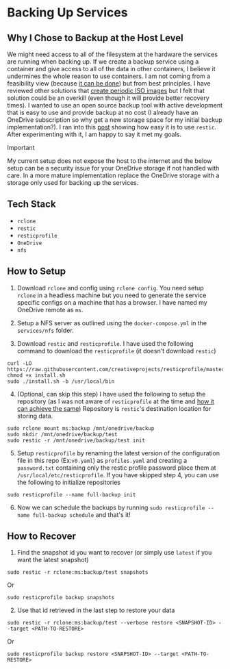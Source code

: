 # Backing Up Services
## Why I Chose to Backup at the Host Level
We might need access to all of the filesystem at the hardware the services are running when backing up. If we create a backup service using a container and give access to all of the data in other containers, I believe it undermines the whole reason to use containers. I am not coming from a feasibility view (because [it can be done](https://www.costin.rocks/blog/posts/automate-and-optimize-rclone-in-docker)) but from best principles. I have reviewed other solutions that [create periodic ISO images](https://nerd-tech.net/2022/09/08/how-to-make-a-live-backup-of-your-raspberry-pi-ubuntu-raspberry-pi-os-server-to-create-live-bootable-iso-images-on-an-external-drive/) but I felt that solution could be an overkill (even though it will provide better recovery times). I wanted to use an open source backup tool with active development that is easy to use and provide backup at no cost (I already have an OneDrive subscription so why get a new storage space for my initial backup implementation?). I ran into this [post](https://alikhallad.com/incremental-backups-with-rclone-restic/) showing how easy it is to use `restic`. After experimenting with it, I am happy to say it met my goals. 

> [!IMPORTANT]
> My current setup does not expose the host to the internet and the below setup can be a security issue for your OneDrive storage if not handled with care.
> In a more mature implementation replace the OneDrive storage with a storage only used for backing up the services. 

## Tech Stack
* `rclone`
* `restic`
* `resticprofile`
* `OneDrive`
* `nfs`

## How to Setup
1. Download `rclone` and config using `rclone config`. You need setup `rclone` in a headless machine but you need to generate the service specific configs on a machine that has a browser. I have named my OneDrive remote as `ms`.

2. Setup a NFS server as outlined using the `docker-compose.yml` in the `services/nfs` folder.

3. Download `restic` and `resticprofile`. I have used the following command to download the `resticprofile` (it doesn't download `restic`)
```
curl -LO https://raw.githubusercontent.com/creativeprojects/resticprofile/master/install.sh
chmod +x install.sh
sudo ./install.sh -b /usr/local/bin
```

4. (Optional, can skip this step) I have used the following to setup the repository (as I was not aware of `resticprofile` at the time and [how it can achieve the same](https://creativeprojects.github.io/resticprofile/configuration/getting_started/index.html#initialize-your-repository)) Repository is `restic`'s destination location for storing data.
```
sudo rclone mount ms:backup /mnt/onedrive/backup
sudo mkdir /mnt/onedrive/backup/test
sudo restic -r /mnt/onedrive/backup/test init
```

5. Setup `resticprofile` by renaming the latest version of the configuration file in this repo (Ex:`v0.yaml`) as `profiles.yaml` and creating a `password.txt` containing only the restic profile password place them at `/usr/local/etc/resticprofile`.
If you have skipped step 4, you can use the following to initialize repositories
```
sudo resticprofile --name full-backup init
```

6. Now we can schedule the backups by running `sudo resticprofile --name full-backup schedule` and that's it!

## How to Recover
1. Find the snapshot id you want to recover (or simply use `latest` if you want the latest snapshot)
```
sudo restic -r rclone:ms:backup/test snapshots
```
Or
```
sudo resticprofile backup snapshots
```

2. Use that id retrieved in the last step to restore your data
```
sudo restic -r rclone:ms:backup/test --verbose restore <SNAPSHOT-ID> --target <PATH-TO-RESTORE>
```
Or
```
sudo resticprofile backup restore <SNAPSHOT-ID> --target <PATH-TO-RESTORE>
```